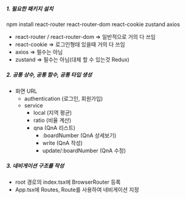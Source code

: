 ##### 1. 필요한 패키지 설치
 npm install react-router react-router-dom react-cookie zustand axios
- react-router / react-router-dom => 일반적으로 거의 다 쓰임
- react-cookie => 로그인형태 있을때 거의 다 쓰임
- axios => 필수는 아님
- zustand => 필수는 아님(대체 할 수 있는것 Redux)

##### 2. 공통 상수, 공통 함수, 공통 타입 생성
- 화면 URL
    - authentication (로그인, 회원가입)
    - service
        - local (지역 평균)
        - ratio (비율 계산)
        - qna (QnA 리스트)
            - :boardNumber (QnA 상세보기)
            - write (QnA 작성)
            - update/:boardNumber (QnA 수정)

##### 3. 네비게이션 구조를 작성
- root 경로의 index.tsx에 BrowserRouter 등록
- App.tsx에 Routes, Route를 사용하여 네비게이션 지정

